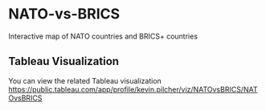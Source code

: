 # NATO-vs-BRICS
Interactive map of NATO countries and BRICS+ countries

## Tableau Visualization
You can view the related Tableau visualization https://public.tableau.com/app/profile/kevin.pilcher/viz/NATOvsBRICS/NATOvsBRICS
